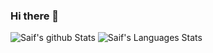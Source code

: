 ### Hi there 👋


![Saif's github Stats](https://github-readme-stats.vercel.app/api?username=Rubix982)
![Saif's Languages Stats](https://github-readme-stats.vercel.app/api/top-langs/?username=Rubix982&hide_langs_below=1&layout=compact)

<!--
**Rubix982/Rubix982** is a ✨ _special_ ✨ repository because its `README.md` (this file) appears on your GitHub profile.

Here are some ideas to get you started:

- 🔭 I’m currently working on ...
- 🌱 I’m currently learning ...
- 👯 I’m looking to collaborate on ...
- 🤔 I’m looking for help with ...
- 💬 Ask me about ...
- 📫 How to reach me: ...
- 😄 Pronouns: ...
- ⚡ Fun fact: ...
-->

